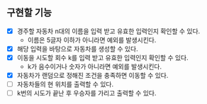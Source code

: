 ## 구현할 기능
- [x] 경주할 자동차 n대의 이름을 입력 받고 유효한 입력인지 확인할 수 있다.
  - 이름은 5글자 이하가 아니라면 예외를 발생시킨다.
- [x] 해당 입력을 바탕으로 자동차를 생성할 수 있다.
- [x] 이동을 시도할 회수 k를 입력 받고 유효한 입력인지 확인할 수 있다.
  - k가 음수이거나 숫자가 아니라면 예외를 발생시킨다.
- [x] 자동차가 랜덤으로 정해진 조건을 충족하면 이동할 수 있다.
- [ ] 자동차들의 현 위치를 출력할 수 있다.
- [ ] k번의 시도가 끝난 후 우승자를 가리고 출력할 수 있다.